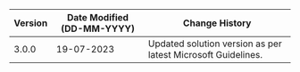 | **Version** | **Date Modified (DD-MM-YYYY)** | **Change History**                          |
|-------------|--------------------------------|---------------------------------------------|
| 3.0.0       | 19-07-2023                     | Updated solution version as per latest Microsoft Guidelines.  |
